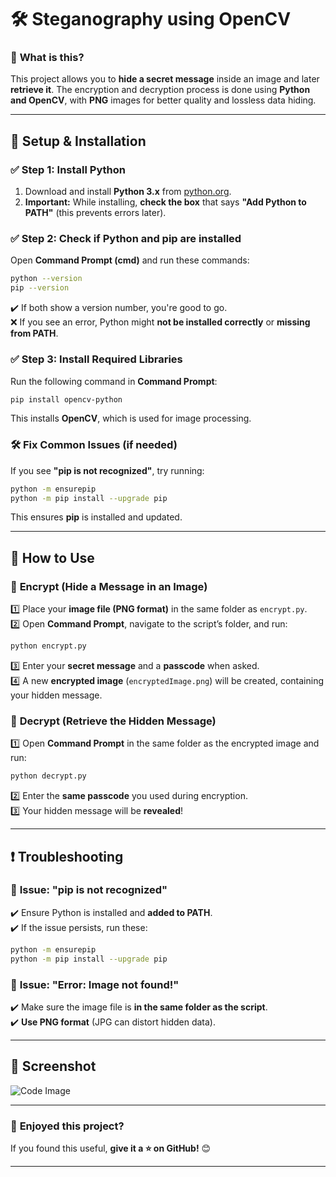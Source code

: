
# 🛠 **Steganography using OpenCV**  

### 🎯 **What is this?**  
This project allows you to **hide a secret message** inside an image and later **retrieve it**. The encryption and decryption process is done using **Python and OpenCV**, with **PNG** images for better quality and lossless data hiding.  

---

## 🔧 **Setup & Installation**  

### ✅ **Step 1: Install Python**  
1. Download and install **Python 3.x** from [python.org](https://www.python.org/downloads/).  
2. **Important:** While installing, **check the box** that says **"Add Python to PATH"** (this prevents errors later).  

### ✅ **Step 2: Check if Python and pip are installed**  
Open **Command Prompt (cmd)** and run these commands:  

```sh
python --version
pip --version
```  
✔️ If both show a version number, you're good to go.  
❌ If you see an error, Python might **not be installed correctly** or **missing from PATH**.  

### ✅ **Step 3: Install Required Libraries**  
Run the following command in **Command Prompt**:  

```sh
pip install opencv-python
```  

This installs **OpenCV**, which is used for image processing.  

### 🛠 **Fix Common Issues (if needed)**  
If you see **"pip is not recognized"**, try running:  

```sh
python -m ensurepip
python -m pip install --upgrade pip
```  
This ensures **pip** is installed and updated.  

---

## 🔐 **How to Use**  

### 🔹 **Encrypt (Hide a Message in an Image)**  
1️⃣ Place your **image file (PNG format)** in the same folder as `encrypt.py`.  
2️⃣ Open **Command Prompt**, navigate to the script’s folder, and run:  

```sh
python encrypt.py
```  

3️⃣ Enter your **secret message** and a **passcode** when asked.  
4️⃣ A new **encrypted image** (`encryptedImage.png`) will be created, containing your hidden message.  

### 🔹 **Decrypt (Retrieve the Hidden Message)**  
1️⃣ Open **Command Prompt** in the same folder as the encrypted image and run:  

```sh
python decrypt.py
```  

2️⃣ Enter the **same passcode** you used during encryption.  
3️⃣ Your hidden message will be **revealed**!  

---

## ❗ **Troubleshooting**  

### 🛑 **Issue: "pip is not recognized"**  
✔️ Ensure Python is installed and **added to PATH**.  
✔️ If the issue persists, run these:  

```sh
python -m ensurepip
python -m pip install --upgrade pip
```  

### 🛑 **Issue: "Error: Image not found!"**  
✔️ Make sure the image file is **in the same folder as the script**.  
✔️ **Use PNG format** (JPG can distort hidden data).  

---

## 📸 Screenshot

![Code Image](https://raw.githubusercontent.com/tanmay0409/StegoCrypt-Image-Steganography-Tool/main/Code%20Images%20Format.png)

---

### 🚀 **Enjoyed this project?**  
If you found this useful, **give it a ⭐ on GitHub!** 😊  

---
